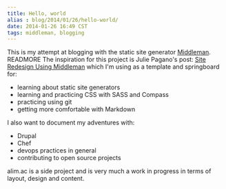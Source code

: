 ```yaml
---
title: Hello, world
alias : blog/2014/01/26/hello-world/ 
date: 2014-01-26 16:49 CST
tags: middleman, blogging
---
```


This is my attempt at blogging with the static site generator [Middleman][]. READMORE The inspiration for this project is Julie Pagano's post: [Site Redesign Using Middleman][] which I'm using as a template and springboard for:

* learning about static site generators
* learning and practicing CSS with SASS and Compass
* practicing using git 
* getting more comfortable with Markdown

I also want to document my adventures with:

* Drupal
* Chef
* devops practices in general
* contributing to open source projects

alim.ac is a side project and is very much a work in progress in terms of layout, design and content. 

[Middleman]: http://middleman.app
[Site Redesign Using Middleman]: http://juliepagano.com/blog/2013/11/10/site-redesign-using-middleman/
